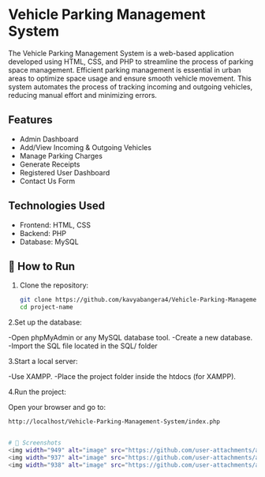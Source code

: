 # Vehicle Parking Management System
The Vehicle Parking Management System is a web-based application developed using
HTML, CSS, and PHP to streamline the process of parking space management. Efficient
parking management is essential in urban areas to optimize space usage and ensure smooth
vehicle movement. This system automates the process of tracking incoming and outgoing
vehicles, reducing manual effort and minimizing errors.

## Features

- Admin Dashboard
- Add/View Incoming & Outgoing Vehicles
- Manage Parking Charges
- Generate Receipts
- Registered User Dashboard
- Contact Us Form

## Technologies Used

- Frontend: HTML, CSS
- Backend: PHP
- Database: MySQL

## 🚀 How to Run

1. Clone the repository:
   ```bash
   git clone https://github.com/kavyabangera4/Vehicle-Parking-Management-System.git
   cd project-name
   
2.Set up the database:

-Open phpMyAdmin or any MySQL database tool.
-Create a new database.
-Import the SQL file located in the SQL/ folder

3.Start a local server:

-Use XAMPP.
-Place the project folder inside the htdocs (for XAMPP).

4.Run the project:

Open your browser and go to:
```bash
http://localhost/Vehicle-Parking-Management-System/index.php


# 📸 Screenshots
<img width="949" alt="image" src="https://github.com/user-attachments/assets/e505f2d8-a4b8-46d7-ba96-41fd13e4741d" />
<img width="937" alt="image" src="https://github.com/user-attachments/assets/a975aefd-1218-4906-88a8-30bf5b78a170" />
<img width="938" alt="image" src="https://github.com/user-attachments/assets/15bf1e8e-fa67-43ec-a4ef-ad657b2991cb" />




